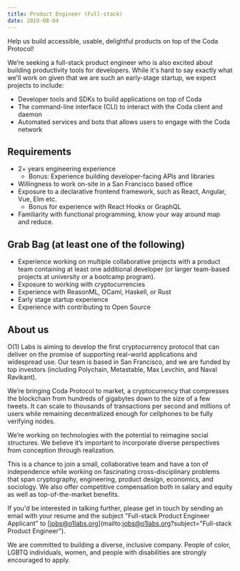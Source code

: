 ```yaml
---
title: Product Engineer (Full-stack)
date: 2019-08-04
---
```

Help us build accessible, usable, delightful products on top of the Coda Protocol!

We’re seeking a full-stack product engineer who is also excited about building productivity tools for developers. While it's hard to say exactly what we'll work on given that we are such an early-stage startup, we expect projects to include:

- Developer tools and SDKs to build applications on top of Coda
- The command-line interface (CLI) to interact with the Coda client and daemon
- Automated services and bots that allows users to engage with the Coda network

## Requirements

- 2+ years engineering experience
    - Bonus: Experience building developer-facing APIs and libraries
- Willingness to work on-site in a San Francisco based office
- Exposure to a declarative frontend framework, such as React, Angular, Vue, Elm etc.
    - Bonus for experience with React Hooks or GraphQL
- Familiarity with functional programming, know your way around map and reduce.

## Grab Bag (at least one of the following)

- Experience working on multiple collaborative projects with a product team containing at least one additional developer (or larger team-based projects at university or a bootcamp program).
- Exposure to working with cryptocurrencies
- Experience with ReasonML, OCaml, Haskell, or Rust
- Early stage startup experience
- Experience with contributing to Open Source

## About us

O(1) Labs is aiming to develop the first cryptocurrency protocol that can deliver on the promise of supporting real-world applications and widespread use. Our team is based in San Francisco, and we are funded by top investors (including Polychain, Metastable, Max Levchin, and Naval Ravikant).

We’re bringing Coda Protocol to market, a cryptocurrency that compresses the blockchain from hundreds of gigabytes down to the size of a few tweets. It can scale to thousands of transactions per second and millions of users while remaining decentralized enough for cellphones to be fully verifying nodes.

We’re working on technologies with the potential to reimagine social structures. We believe it’s important to incorporate diverse perspectives from conception through realization.

This is a chance to join a small, collaborative team and have a ton of independence while working on fascinating cross-disciplinary problems that span cryptography, engineering, product design, economics, and sociology. We also offer competitive compensation both in salary and equity as well as top-of-the-market benefits.

If you'd be interested in talking further, please get in touch by sending an email with your resume and the subject "Full-stack Product Engineer Applicant" to [jobs@o1labs.org](mailto:jobs@o1labs.org?subject="Full-stack Product Engineer").

We are committed to building a diverse, inclusive company. People of color, LGBTQ individuals, women, and people with disabilities are strongly encouraged to apply.

